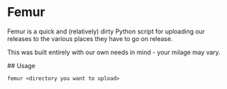 # Femur

Femur is a quick and (relatively) dirty Python script for uploading our releases to the various places they have to go on release.

This was built entirely with our own needs in mind - your milage may vary.

## Usage

`femur <directory you want to upload>`